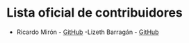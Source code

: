 # Lista oficial de contribuidores

- Ricardo Mirón - [GitHub](http://github.com/ricardomiron)
-Lizeth Barragán - [GitHub](http://github.com/lizbarmal)
